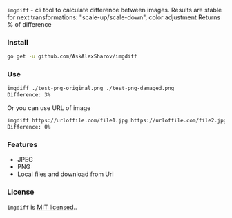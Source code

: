 `imgdiff` - cli tool to calculate difference between images.
Results are stable for next transformations: "scale-up/scale-down", color adjustment
Returns % of difference

### Install

```bash
go get -u github.com/AskAlexSharov/imgdiff
```

### Use

```bash
imgdiff ./test-png-original.png ./test-png-damaged.png
Difference: 3%
```

Or you can use URL of image
```bash
imgdiff https://urloffile.com/file1.jpg https://urloffile.com/file2.jpg
Difference: 0% 
```
### Features

- JPEG
- PNG 
- Local files and download from Url

### License

`imgdiff` is [MIT licensed](./LICENSE)..